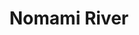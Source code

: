 ---
title: "Nomami River"
title_bn: "নোমামী নদী"
description: "This river originated from the Surma river and flows between Amilpur and Ammar and divides into two part in Lalarchar."
---